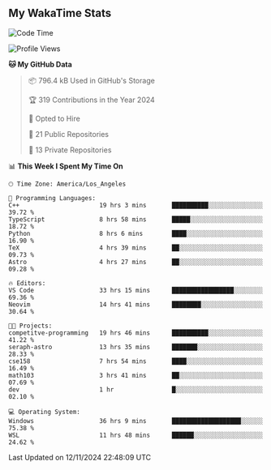 ## My WakaTime Stats
<!--START_SECTION:waka-->
![Code Time](http://img.shields.io/badge/Code%20Time-127%20hrs%2043%20mins-blue)

![Profile Views](http://img.shields.io/badge/Profile%20Views-0-blue)

**🐱 My GitHub Data** 

> 📦 796.4 kB Used in GitHub's Storage 
 > 
> 🏆 319 Contributions in the Year 2024
 > 
> 💼 Opted to Hire
 > 
> 📜 21 Public Repositories 
 > 
> 🔑 13 Private Repositories 
 > 
📊 **This Week I Spent My Time On** 

```text
🕑︎ Time Zone: America/Los_Angeles

💬 Programming Languages: 
C++                      19 hrs 3 mins       ██████████░░░░░░░░░░░░░░░   39.72 % 
TypeScript               8 hrs 58 mins       █████░░░░░░░░░░░░░░░░░░░░   18.72 % 
Python                   8 hrs 6 mins        ████░░░░░░░░░░░░░░░░░░░░░   16.90 % 
TeX                      4 hrs 39 mins       ██░░░░░░░░░░░░░░░░░░░░░░░   09.73 % 
Astro                    4 hrs 27 mins       ██░░░░░░░░░░░░░░░░░░░░░░░   09.28 % 

🔥 Editors: 
VS Code                  33 hrs 15 mins      █████████████████░░░░░░░░   69.36 % 
Neovim                   14 hrs 41 mins      ████████░░░░░░░░░░░░░░░░░   30.64 % 

🐱‍💻 Projects: 
competitve-programming   19 hrs 46 mins      ██████████░░░░░░░░░░░░░░░   41.22 % 
seraph-astro             13 hrs 35 mins      ███████░░░░░░░░░░░░░░░░░░   28.33 % 
cse158                   7 hrs 54 mins       ████░░░░░░░░░░░░░░░░░░░░░   16.49 % 
math103                  3 hrs 41 mins       ██░░░░░░░░░░░░░░░░░░░░░░░   07.69 % 
dev                      1 hr                █░░░░░░░░░░░░░░░░░░░░░░░░   02.10 % 

💻 Operating System: 
Windows                  36 hrs 9 mins       ███████████████████░░░░░░   75.38 % 
WSL                      11 hrs 48 mins      ██████░░░░░░░░░░░░░░░░░░░   24.62 % 
```


 Last Updated on 12/11/2024 22:48:09 UTC
<!--END_SECTION:waka-->
